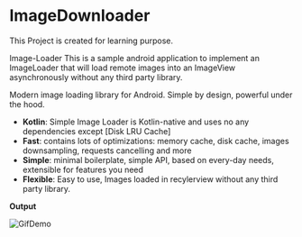 # ImageDownloader
This Project is created for learning purpose. 

Image-Loader
This is a sample android application to implement an ImageLoader that will load remote images into an ImageView asynchronously without any third party library. 

Modern image loading library for Android. Simple by design, powerful under the hood.

- **Kotlin**: Simple Image Loader is Kotlin-native and uses no any dependencies except [Disk LRU Cache]
- **Fast**: contains lots of optimizations: memory cache, disk cache, images downsampling, requests cancelling and more
- **Simple**: minimal boilerplate, simple API, based on every-day needs, extensible for features you need
- **Flexible**: Easy to use, Images loaded in recylerview without any third party library.

**Output**


![GifDemo](https://github.com/rishabhtanwar/ImageDownloader/blob/master/WhatsAppVideo2024-06-03at6.37.22PM-ezgif.com-video-to-gif-converter.gif)
